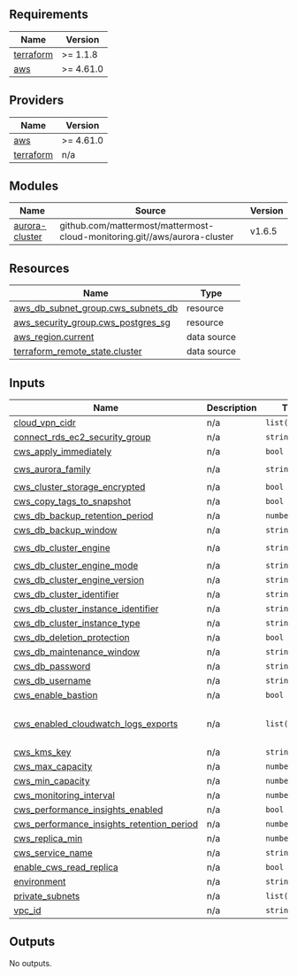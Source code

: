 <!-- BEGIN_TF_DOCS -->
## Requirements

| Name | Version |
|------|---------|
| <a name="requirement_terraform"></a> [terraform](#requirement\_terraform) | >= 1.1.8 |
| <a name="requirement_aws"></a> [aws](#requirement\_aws) | >= 4.61.0 |

## Providers

| Name | Version |
|------|---------|
| <a name="provider_aws"></a> [aws](#provider\_aws) | >= 4.61.0 |
| <a name="provider_terraform"></a> [terraform](#provider\_terraform) | n/a |

## Modules

| Name | Source | Version |
|------|--------|---------|
| <a name="module_aurora-cluster"></a> [aurora-cluster](#module\_aurora-cluster) | github.com/mattermost/mattermost-cloud-monitoring.git//aws/aurora-cluster | v1.6.5 |

## Resources

| Name | Type |
|------|------|
| [aws_db_subnet_group.cws_subnets_db](https://registry.terraform.io/providers/hashicorp/aws/latest/docs/resources/db_subnet_group) | resource |
| [aws_security_group.cws_postgres_sg](https://registry.terraform.io/providers/hashicorp/aws/latest/docs/resources/security_group) | resource |
| [aws_region.current](https://registry.terraform.io/providers/hashicorp/aws/latest/docs/data-sources/region) | data source |
| [terraform_remote_state.cluster](https://registry.terraform.io/providers/hashicorp/terraform/latest/docs/data-sources/remote_state) | data source |

## Inputs

| Name | Description | Type | Default | Required |
|------|-------------|------|---------|:--------:|
| <a name="input_cloud_vpn_cidr"></a> [cloud\_vpn\_cidr](#input\_cloud\_vpn\_cidr) | n/a | `list(string)` | n/a | yes |
| <a name="input_connect_rds_ec2_security_group"></a> [connect\_rds\_ec2\_security\_group](#input\_connect\_rds\_ec2\_security\_group) | n/a | `string` | n/a | yes |
| <a name="input_cws_apply_immediately"></a> [cws\_apply\_immediately](#input\_cws\_apply\_immediately) | n/a | `bool` | `false` | no |
| <a name="input_cws_aurora_family"></a> [cws\_aurora\_family](#input\_cws\_aurora\_family) | n/a | `string` | `"aurora-postgresql13"` | no |
| <a name="input_cws_cluster_storage_encrypted"></a> [cws\_cluster\_storage\_encrypted](#input\_cws\_cluster\_storage\_encrypted) | n/a | `bool` | `true` | no |
| <a name="input_cws_copy_tags_to_snapshot"></a> [cws\_copy\_tags\_to\_snapshot](#input\_cws\_copy\_tags\_to\_snapshot) | n/a | `bool` | `true` | no |
| <a name="input_cws_db_backup_retention_period"></a> [cws\_db\_backup\_retention\_period](#input\_cws\_db\_backup\_retention\_period) | n/a | `number` | n/a | yes |
| <a name="input_cws_db_backup_window"></a> [cws\_db\_backup\_window](#input\_cws\_db\_backup\_window) | n/a | `string` | n/a | yes |
| <a name="input_cws_db_cluster_engine"></a> [cws\_db\_cluster\_engine](#input\_cws\_db\_cluster\_engine) | n/a | `string` | `"aurora-postgresql"` | no |
| <a name="input_cws_db_cluster_engine_mode"></a> [cws\_db\_cluster\_engine\_mode](#input\_cws\_db\_cluster\_engine\_mode) | n/a | `string` | `"provisioned"` | no |
| <a name="input_cws_db_cluster_engine_version"></a> [cws\_db\_cluster\_engine\_version](#input\_cws\_db\_cluster\_engine\_version) | n/a | `string` | `"13.8"` | no |
| <a name="input_cws_db_cluster_identifier"></a> [cws\_db\_cluster\_identifier](#input\_cws\_db\_cluster\_identifier) | n/a | `string` | n/a | yes |
| <a name="input_cws_db_cluster_instance_identifier"></a> [cws\_db\_cluster\_instance\_identifier](#input\_cws\_db\_cluster\_instance\_identifier) | n/a | `string` | n/a | yes |
| <a name="input_cws_db_cluster_instance_type"></a> [cws\_db\_cluster\_instance\_type](#input\_cws\_db\_cluster\_instance\_type) | n/a | `string` | `"db.serverless"` | no |
| <a name="input_cws_db_deletion_protection"></a> [cws\_db\_deletion\_protection](#input\_cws\_db\_deletion\_protection) | n/a | `bool` | `true` | no |
| <a name="input_cws_db_maintenance_window"></a> [cws\_db\_maintenance\_window](#input\_cws\_db\_maintenance\_window) | n/a | `string` | n/a | yes |
| <a name="input_cws_db_password"></a> [cws\_db\_password](#input\_cws\_db\_password) | n/a | `string` | n/a | yes |
| <a name="input_cws_db_username"></a> [cws\_db\_username](#input\_cws\_db\_username) | n/a | `string` | n/a | yes |
| <a name="input_cws_enable_bastion"></a> [cws\_enable\_bastion](#input\_cws\_enable\_bastion) | n/a | `bool` | `true` | no |
| <a name="input_cws_enabled_cloudwatch_logs_exports"></a> [cws\_enabled\_cloudwatch\_logs\_exports](#input\_cws\_enabled\_cloudwatch\_logs\_exports) | n/a | `list(string)` | <pre>[<br>  "postgresql"<br>]</pre> | no |
| <a name="input_cws_kms_key"></a> [cws\_kms\_key](#input\_cws\_kms\_key) | n/a | `string` | n/a | yes |
| <a name="input_cws_max_capacity"></a> [cws\_max\_capacity](#input\_cws\_max\_capacity) | n/a | `number` | `4` | no |
| <a name="input_cws_min_capacity"></a> [cws\_min\_capacity](#input\_cws\_min\_capacity) | n/a | `number` | `0.5` | no |
| <a name="input_cws_monitoring_interval"></a> [cws\_monitoring\_interval](#input\_cws\_monitoring\_interval) | n/a | `number` | n/a | yes |
| <a name="input_cws_performance_insights_enabled"></a> [cws\_performance\_insights\_enabled](#input\_cws\_performance\_insights\_enabled) | n/a | `bool` | n/a | yes |
| <a name="input_cws_performance_insights_retention_period"></a> [cws\_performance\_insights\_retention\_period](#input\_cws\_performance\_insights\_retention\_period) | n/a | `number` | `7` | no |
| <a name="input_cws_replica_min"></a> [cws\_replica\_min](#input\_cws\_replica\_min) | n/a | `number` | n/a | yes |
| <a name="input_cws_service_name"></a> [cws\_service\_name](#input\_cws\_service\_name) | n/a | `string` | `"cws"` | no |
| <a name="input_enable_cws_read_replica"></a> [enable\_cws\_read\_replica](#input\_enable\_cws\_read\_replica) | n/a | `bool` | `true` | no |
| <a name="input_environment"></a> [environment](#input\_environment) | n/a | `string` | n/a | yes |
| <a name="input_private_subnets"></a> [private\_subnets](#input\_private\_subnets) | n/a | `list(string)` | n/a | yes |
| <a name="input_vpc_id"></a> [vpc\_id](#input\_vpc\_id) | n/a | `string` | n/a | yes |

## Outputs

No outputs.
<!-- END_TF_DOCS -->